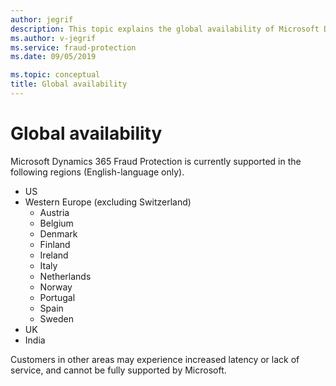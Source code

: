 ```yaml
---
author: jegrif
description: This topic explains the global availability of Microsoft Dynamics 365 Fraud Protection.
ms.author: v-jegrif
ms.service: fraud-protection
ms.date: 09/05/2019

ms.topic: conceptual
title: Global availability
---
```



# Global availability

Microsoft Dynamics 365 Fraud Protection is currently supported in the following regions (English-language only). 
- US 
- Western Europe (excluding Switzerland) 
    - Austria 
    - Belgium 
    - Denmark 
    - Finland 
    - Ireland 
    - Italy 
    - Netherlands 
    - Norway 
    - Portugal 
    - Spain 
    - Sweden 
- UK 
- India

Customers in other areas may experience increased latency or lack of service, and cannot be fully supported by Microsoft. 
